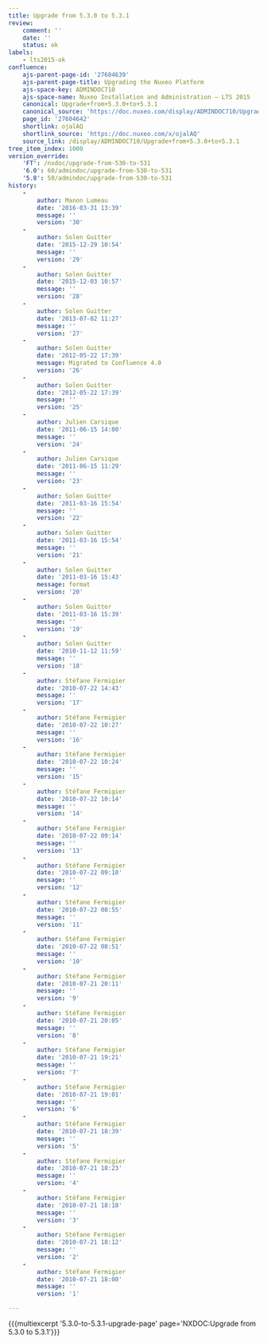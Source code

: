 ```yaml
---
title: Upgrade from 5.3.0 to 5.3.1
review:
    comment: ''
    date: ''
    status: ok
labels:
    - lts2015-ok
confluence:
    ajs-parent-page-id: '27604639'
    ajs-parent-page-title: Upgrading the Nuxeo Platform
    ajs-space-key: ADMINDOC710
    ajs-space-name: Nuxeo Installation and Administration — LTS 2015
    canonical: Upgrade+from+5.3.0+to+5.3.1
    canonical_source: 'https://doc.nuxeo.com/display/ADMINDOC710/Upgrade+from+5.3.0+to+5.3.1'
    page_id: '27604642'
    shortlink: ojalAQ
    shortlink_source: 'https://doc.nuxeo.com/x/ojalAQ'
    source_link: /display/ADMINDOC710/Upgrade+from+5.3.0+to+5.3.1
tree_item_index: 1000
version_override:
    'FT': /nxdoc/upgrade-from-530-to-531
    '6.0': 60/admindoc/upgrade-from-530-to-531
    '5.8': 58/admindoc/upgrade-from-530-to-531
history:
    -
        author: Manon Lumeau
        date: '2016-03-31 13:39'
        message: ''
        version: '30'
    -
        author: Solen Guitter
        date: '2015-12-29 10:54'
        message: ''
        version: '29'
    -
        author: Solen Guitter
        date: '2015-12-03 10:57'
        message: ''
        version: '28'
    -
        author: Solen Guitter
        date: '2013-07-02 11:27'
        message: ''
        version: '27'
    -
        author: Solen Guitter
        date: '2012-05-22 17:39'
        message: Migrated to Confluence 4.0
        version: '26'
    -
        author: Solen Guitter
        date: '2012-05-22 17:39'
        message: ''
        version: '25'
    -
        author: Julien Carsique
        date: '2011-06-15 14:00'
        message: ''
        version: '24'
    -
        author: Julien Carsique
        date: '2011-06-15 11:29'
        message: ''
        version: '23'
    -
        author: Solen Guitter
        date: '2011-03-16 15:54'
        message: ''
        version: '22'
    -
        author: Solen Guitter
        date: '2011-03-16 15:54'
        message: ''
        version: '21'
    -
        author: Solen Guitter
        date: '2011-03-16 15:43'
        message: format
        version: '20'
    -
        author: Solen Guitter
        date: '2011-03-16 15:39'
        message: ''
        version: '19'
    -
        author: Solen Guitter
        date: '2010-11-12 11:59'
        message: ''
        version: '18'
    -
        author: Stéfane Fermigier
        date: '2010-07-22 14:43'
        message: ''
        version: '17'
    -
        author: Stéfane Fermigier
        date: '2010-07-22 10:27'
        message: ''
        version: '16'
    -
        author: Stéfane Fermigier
        date: '2010-07-22 10:24'
        message: ''
        version: '15'
    -
        author: Stéfane Fermigier
        date: '2010-07-22 10:14'
        message: ''
        version: '14'
    -
        author: Stéfane Fermigier
        date: '2010-07-22 09:14'
        message: ''
        version: '13'
    -
        author: Stéfane Fermigier
        date: '2010-07-22 09:10'
        message: ''
        version: '12'
    -
        author: Stéfane Fermigier
        date: '2010-07-22 08:55'
        message: ''
        version: '11'
    -
        author: Stéfane Fermigier
        date: '2010-07-22 08:51'
        message: ''
        version: '10'
    -
        author: Stéfane Fermigier
        date: '2010-07-21 20:11'
        message: ''
        version: '9'
    -
        author: Stéfane Fermigier
        date: '2010-07-21 20:05'
        message: ''
        version: '8'
    -
        author: Stéfane Fermigier
        date: '2010-07-21 19:21'
        message: ''
        version: '7'
    -
        author: Stéfane Fermigier
        date: '2010-07-21 19:01'
        message: ''
        version: '6'
    -
        author: Stéfane Fermigier
        date: '2010-07-21 18:39'
        message: ''
        version: '5'
    -
        author: Stéfane Fermigier
        date: '2010-07-21 18:23'
        message: ''
        version: '4'
    -
        author: Stéfane Fermigier
        date: '2010-07-21 18:18'
        message: ''
        version: '3'
    -
        author: Stéfane Fermigier
        date: '2010-07-21 18:12'
        message: ''
        version: '2'
    -
        author: Stéfane Fermigier
        date: '2010-07-21 18:00'
        message: ''
        version: '1'

---
```

{{{multiexcerpt '5.3.0-to-5.3.1-upgrade-page' page='NXDOC:Upgrade from 5.3.0 to 5.3.1'}}}
